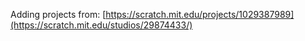 Adding projects from:
[https://scratch.mit.edu/projects/1029387989](https://scratch.mit.edu/studios/29874433/)
